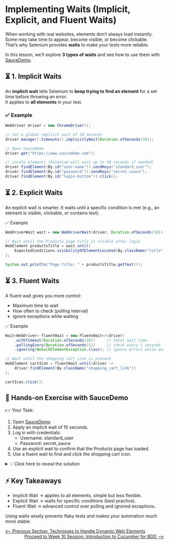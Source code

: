 # Implementing Waits (Implicit, Explicit, and Fluent Waits)

When working with real websites, elements don’t always load instantly.  
Some may take time to appear, become visible, or become clickable.  
That’s why Selenium provides **waits** to make your tests more reliable.  

In this lesson, we’ll explore **3 types of waits** and see how to use them with [SauceDemo](https://www.saucedemo.com).


## ⏳ 1. Implicit Waits

An **implicit wait** tells Selenium to **keep trying to find an element** for a set time before throwing an error.  
It applies to **all elements** in your test.

### ✅ Example
```java
WebDriver driver = new ChromeDriver();

// Set a global implicit wait of 10 seconds
driver.manage().timeouts().implicitlyWait(Duration.ofSeconds(10));

// Open SauceDemo
driver.get("https://www.saucedemo.com");

// Locate elements (Selenium will wait up to 10 seconds if needed)
driver.findElement(By.id("user-name")).sendKeys("standard_user");
driver.findElement(By.id("password")).sendKeys("secret_sauce");
driver.findElement(By.id("login-button")).click();
```
## ⏳ 2. Explicit Waits

An explicit wait is smarter.
It waits until a specific condition is met (e.g., an element is visible, clickable, or contains text).

✅ Example
```java
WebDriverWait wait = new WebDriverWait(driver, Duration.ofSeconds(10));

// Wait until the Products page title is visible after login
WebElement productsTitle = wait.until(
    ExpectedConditions.visibilityOfElementLocated(By.className("title"))
);

System.out.println("Page Title: " + productsTitle.getText());
```
## ⏳ 3. Fluent Waits

A fluent wait gives you more control:

- Maximum time to wait
- How often to check (polling interval)
- Ignore exceptions while waiting

✅ Example
```java
Wait<WebDriver> fluentWait = new FluentWait<>(driver)
    .withTimeout(Duration.ofSeconds(30))     // total wait time
    .pollingEvery(Duration.ofSeconds(5))     // check every 5 seconds
    .ignoring(NoSuchElementException.class); // ignore errors while waiting

// Wait until the shopping cart icon is present
WebElement cartIcon = fluentWait.until(driver ->
    driver.findElement(By.className("shopping_cart_link"))
);

cartIcon.click();
```
## 📝 Hands-on Exercise with SauceDemo

👉 Your Task:

1. Open [SauceDemo](https://www.saucedemo.com/)
2. Apply an implicit wait of 10 seconds.
3. Log in with credentials:
     - Username: standard_user
     - Password: secret_sauce
4. Use an explicit wait to confirm that the Products page has loaded.
5. Use a fluent wait to find and click the shopping cart icon.

<details> 
  <summary>💡 Click here to reveal the solution</summary>
  
  ```java
import org.openqa.selenium.By;
import org.openqa.selenium.WebDriver;
import org.openqa.selenium.WebElement;
import org.openqa.selenium.chrome.ChromeDriver;
import org.openqa.selenium.support.ui.ExpectedConditions;
import org.openqa.selenium.support.ui.FluentWait;
import org.openqa.selenium.support.ui.Wait;
import org.openqa.selenium.support.ui.WebDriverWait;

import java.time.Duration;
import java.util.NoSuchElementException;

public class WaitsDemo {
    public static void main(String[] args) {
        // Launch Chrome
        WebDriver driver = new ChromeDriver();

        // Set implicit wait
        driver.manage().timeouts().implicitlyWait(Duration.ofSeconds(10));

        // Open SauceDemo
        driver.get("https://www.saucedemo.com");

        // Login
        driver.findElement(By.id("user-name")).sendKeys("standard_user");
        driver.findElement(By.id("password")).sendKeys("secret_sauce");
        driver.findElement(By.id("login-button")).click();

        // Explicit wait for Products page
        WebDriverWait wait = new WebDriverWait(driver, Duration.ofSeconds(10));
        WebElement productsTitle = wait.until(
            ExpectedConditions.visibilityOfElementLocated(By.className("title"))
        );
        System.out.println("Page loaded: " + productsTitle.getText());

        // Fluent wait for shopping cart
        Wait<WebDriver> fluentWait = new FluentWait<>(driver)
            .withTimeout(Duration.ofSeconds(20))
            .pollingEvery(Duration.ofSeconds(2))
            .ignoring(NoSuchElementException.class);

        WebElement cartIcon = fluentWait.until(d ->
            d.findElement(By.className("shopping_cart_link"))
        );
        cartIcon.click();

        // Close browser
        driver.quit();
    }
}
```
</details>

## ⚡ Key Takeaways

- Implicit Wait → applies to all elements, simple but less flexible.
- Explicit Wait → waits for specific conditions (best practice).
- Fluent Wait → advanced control over polling and ignored exceptions.

Using waits wisely prevents flaky tests and makes your automation much more stable.

<div style="width: 100%">
<a href='techniques-to-handle-dynamic-web-elements.md'><-- Previous Section: Techniques to Handle Dynamic Web Elements</a>
<div align="right"><a href='../10-cucumber-bdd/index.md'> Proceed to Week 10 Session: Introduction to Cucumber for BDD --></a></div>
</div>
